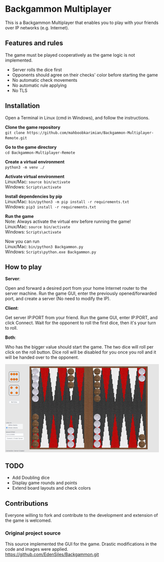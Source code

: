 # Backgammon Multiplayer

This is a Backgammon Multiplayer that enables you to play with your friends over IP networks (e.g. Internet).

## Features and rules

The game must be played cooperatively as the game logic is not implemented.
* Server rolls the dice first
* Opponents should agree on their checks' color before starting the game
* No automatic check movements
* No automatic rule applying
* No TLS

## Installation

Open a Terminal in Linux (cmd in Windows), and follow the instructions.

**Clone the game repository** </br>
`git clone https://github.com/mahboobkarimian/Backgammon-Multiplayer-Remote.git`

**Go to the game directory** </br>
`cd Backgammon-Multiplayer-Remote`

**Create a virtual environment** </br>
`python3 -m venv ./`

**Activate virtual environment** </br>
Linux/Mac: `source bin/activate` </br>
Windows: `Scripts\activate`

**Install dependencies by pip** </br>
Linux/Mac: `bin/python3 -m pip install -r requirements.txt` </br>
Windows: `pip3 install -r requirements.txt`

**Run the game** </br>
Note: Always activate the virtual env before running the game! </br>
Linux/Mac: `source bin/activate` </br>
Windows: `Scripts\activate`

Now you can run </br>
Linux/Mac: `bin/python3 Backgammon.py` </br>
Windows: `Scripts\python.exe Backgammon.py`

## How to play

**Server**:

Open and forward a desired port from your home Internet router to the server machine.
Run the game GUI, enter the previously opened/forwarded port, and create a server (No need to modify the IP).

**Client**:

Get server IP:PORT from your friend. Run the game GUI, enter IP:PORT, and click Connect.
Wait for the opponent to roll the first dice, then it's your turn to roll.

**Both**:

Who has the bigger value should start the game. The two dice will roll per click on the roll button. Dice roll will be disabled for you once you roll and it will be handed over to the opponent.

![Screenshot from Backgammon multiplayer](./Screenshot.png) 

## TODO
* Add Doubling dice
* Display game rounds and points
* Extend board layouts and check colors

## Contributions

Everyone willing to fork and contribute to the development and extension of the game is welcomed.

### Original project source

This source implemented the GUI for the game. Drastic modifications in the code and images were applied.
https://github.com/EdenSiles/Backgammon.git